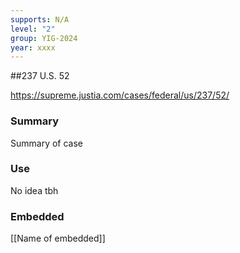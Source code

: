 ```yaml
---
supports: N/A
level: "2"
group: YIG-2024
year: xxxx
---
```

##237 U.S. 52

https://supreme.justia.com/cases/federal/us/237/52/

### Summary

Summary of case

### Use

No idea tbh

### Embedded

[[Name of embedded]]
